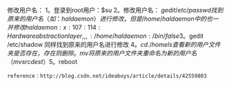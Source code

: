 修改用户名：
	1。登录到root用户：$su
	2。修改用户名： $gedit /etc/passwd
		找到原来的用户名（如：haldaemon）进行修改，但是/home/haldaemon中的也一并修改
		haldaemon:x:107:114:Hardware abstraction layer,,,:/home/haldaemon:/bin/false
	3。$gedit /etc/shadow
		同样找到原来的用户名进行修改
	4。$cd ./home
	   ls 查看新的用户文件夹是否存在，存在则删除。
	   mv 将原来的用户文件夹重命名为新的用户名 （mv src dest）
	5。$reboot
	
	reference：http://blog.csdn.net/ideaboys/article/details/42559803
	